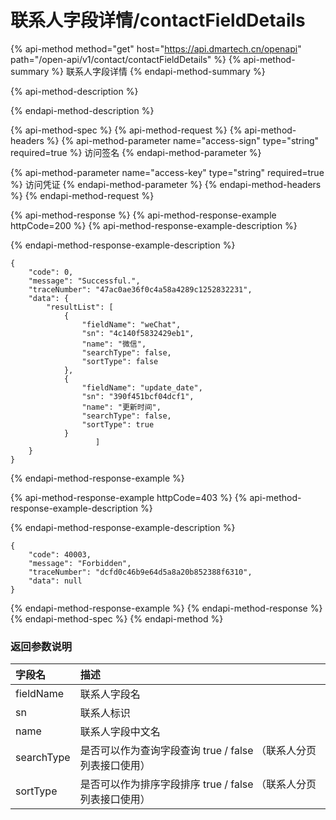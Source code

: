 # 联系人字段详情/contactFieldDetails



{% api-method method="get" host="https://api.dmartech.cn/openapi" path="/open-api/v1/contact/contactFieldDetails" %}
{% api-method-summary %}
联系人字段详情
{% endapi-method-summary %}

{% api-method-description %}

{% endapi-method-description %}

{% api-method-spec %}
{% api-method-request %}
{% api-method-headers %}
{% api-method-parameter name="access-sign" type="string" required=true %}
访问签名
{% endapi-method-parameter %}

{% api-method-parameter name="access-key" type="string" required=true %}
访问凭证
{% endapi-method-parameter %}
{% endapi-method-headers %}
{% endapi-method-request %}

{% api-method-response %}
{% api-method-response-example httpCode=200 %}
{% api-method-response-example-description %}

{% endapi-method-response-example-description %}

```
{
    "code": 0,
    "message": "Successful.",
    "traceNumber": "47ac0ae36f0c4a58a4289c1252832231",
    "data": {
        "resultList": [
            {
                "fieldName": "weChat",
                "sn": "4c140f5832429eb1",
                "name": "微信",
                "searchType": false,
                "sortType": false
            },
            {
                "fieldName": "update_date",
                "sn": "390f451bcf04dcf1",
                "name": "更新时间",
                "searchType": false,
                "sortType": true
            }
                   ]
    }
}
```
{% endapi-method-response-example %}

{% api-method-response-example httpCode=403 %}
{% api-method-response-example-description %}

{% endapi-method-response-example-description %}

```
{
    "code": 40003,
    "message": "Forbidden",
    "traceNumber": "dcfd0c46b9e64d5a8a20b852388f6310",
    "data": null
}
```
{% endapi-method-response-example %}
{% endapi-method-response %}
{% endapi-method-spec %}
{% endapi-method %}

### 返回参数说明

| 字段名 | 描述 |
| :--- | :--- |
| fieldName | 联系人字段名 |
| sn | 联系人标识  |
| name | 联系人字段中文名 |
| searchType | 是否可以作为查询字段查询 true / false （联系人分页列表接口使用） |
| sortType | 是否可以作为排序字段排序 true / false （联系人分页列表接口使用） |



